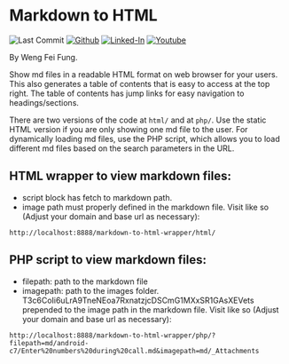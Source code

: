 # Markdown to HTML

![Last Commit](https://img.shields.io/github/last-commit/Siphon880gh/markdown-to-html-wrapper/main)
<a target="_blank" href="https://github.com/Siphon880gh" rel="nofollow"><img src="https://img.shields.io/badge/GitHub--blue?style=social&logo=GitHub" alt="Github" data-canonical-src="https://img.shields.io/badge/GitHub--blue?style=social&logo=GitHub" style="max-width:8.5ch;"></a>
<a target="_blank" href="https://www.linkedin.com/in/weng-fung/" rel="nofollow"><img src="https://img.shields.io/badge/LinkedIn-blue?style=flat&logo=linkedin&labelColor=blue" alt="Linked-In" data-canonical-src="https://img.shields.io/badge/LinkedIn-blue?style=flat&amp;logo=linkedin&amp;labelColor=blue" style="max-width:10ch;"></a>
<a target="_blank" href="https://www.youtube.com/@WayneTeachesCode/" rel="nofollow"><img src="https://img.shields.io/badge/Youtube-red?style=flat&logo=youtube&labelColor=red" alt="Youtube" data-canonical-src="https://img.shields.io/badge/Youtube-red?style=flat&amp;logo=youtube&amp;labelColor=red" style="max-width:10ch;"></a>

By Weng Fei Fung. 

Show md files in a readable HTML format on web browser for your users. This also generates a table of contents that is easy to access at the top right. The table of contents has jump links for easy navigation to headings/sections.

There are two versions of the code at `html/` and at `php/`. Use the static HTML version if you are only showing one md file to the user. For dynamically loading md files, use the PHP script, which allows you to load different md files based on the search parameters in the URL.

## HTML wrapper to view markdown files:
- script block has fetch to markdown path.
- image path must properly defined in the markdown file.
Visit like so (Adjust your domain and base url as necessary):
```
http://localhost:8888/markdown-to-html-wrapper/html/
```

## PHP script to view markdown files:
- filepath: path to the markdown file
- imagepath: path to the images folder. T3c6CoIi6uLrA9TneNEoa7RxnatzjcDSCmG1MXxSR1GAsXEVets prepended to the image path in the markdown file.
Visit like so (Adjust your domain and base url as necessary):
```
http://localhost:8888/markdown-to-html-wrapper/php/?filepath=md/android-c7/Enter%20numbers%20during%20call.md&imagepath=md/_Attachments
```